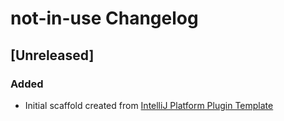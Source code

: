 <!-- Keep a Changelog guide -> https://keepachangelog.com -->

# not-in-use Changelog

## [Unreleased]
### Added
- Initial scaffold created from [IntelliJ Platform Plugin Template](https://github.com/JetBrains/intellij-platform-plugin-template)

